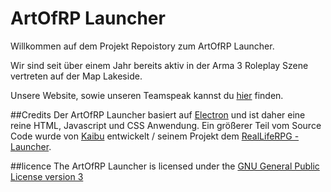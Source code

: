 # ArtOfRP Launcher 

Willkommen auf dem Projekt Repoistory zum ArtOfRP Launcher.

Wir sind seit über einem Jahr bereits aktiv in der Arma 3 Roleplay Szene vertreten auf der Map Lakeside.

Unsere Website, sowie unseren  Teamspeak kannst du [hier](https://artofrp.de/) finden.

##Credits
Der ArtOfRP Launcher basiert auf [Electron](http://electron.atom.io/) und ist daher eine reine HTML, Javascript und CSS Anwendung.
Ein größerer Teil vom Source Code wurde von [Kaibu](https://github.com/Kaibu) entwickelt / seinem Projekt dem [RealLifeRPG - Launcher](https://github.com/A3ReallifeRPG/RealLifeRPGLauncher).

##licence
The ArtOfRP Launcher is licensed under the [GNU General Public License version 3](https://opensource.org/licenses/GPL-3.0)


